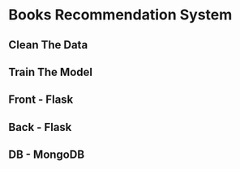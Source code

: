 # Books Recommendation System


## Clean The Data
## Train The Model
## Front - Flask
## Back - Flask
## DB - MongoDB